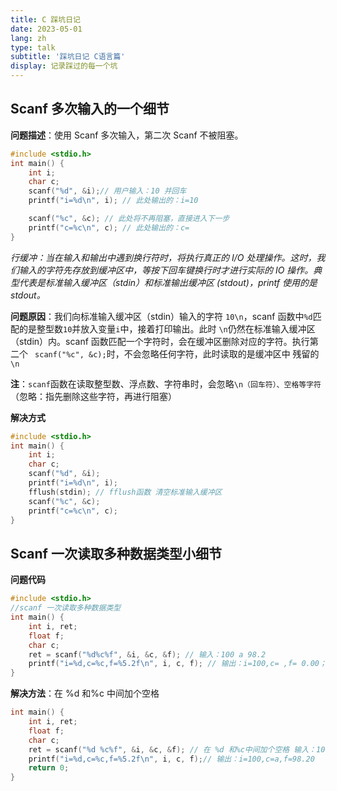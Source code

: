 ```yaml
---
title: C 踩坑日记
date: 2023-05-01
lang: zh
type: talk
subtitle: '踩坑日记 C语言篇'
display: 记录踩过的每一个坑
---
```


## Scanf 多次输入的一个细节

**问题描述**：使用 Scanf 多次输入，第二次 Scanf 不被阻塞。

```c
#include <stdio.h>
int main() {
    int i;
    char c;
    scanf("%d", &i);// 用户输入：10 并回车
    printf("i=%d\n", i); // 此处输出的：i=10

    scanf("%c", &c); // 此处将不再阻塞，直接进入下一步
    printf("c=%c\n", c); // 此处输出的：c=
}
```

_行缓冲：当在输入和输出中遇到换行符时，将执行真正的 I/O 处理操作。这时，我们输入的字符先存放到缓冲区中，等按下回车键换行时才进行实际的 IO 操作。典型代表是标准输入缓冲区（stdin）和标准输出缓冲区 (stdout)，printf 使用的是 stdout。_

**问题原因**：我们向标准输入缓冲区（stdin）输入的字符 `10\n`，scanf 函数中`%d`匹配的是整型数`10`并放入变量`i`中，接着打印输出。此时 `\n`仍然在标准输入缓冲区（stdin）内。scanf 函数匹配一个字符时，会在缓冲区删除对应的字符。执行第二个 ` scanf("%c", &c);`时，不会忽略任何字符，此时读取的是缓冲区中 残留的`\n`

**注**：`scanf`函数在读取整型数、浮点数、字符串时，会忽略`\n（回车符）、空格等字符` （忽略：指先删除这些字符，再进行阻塞）

**解决方式**

```c
#include <stdio.h>
int main() {
    int i;
    char c;
    scanf("%d", &i);
    printf("i=%d\n", i);
    fflush(stdin); // fflush函数 清空标准输入缓冲区
    scanf("%c", &c);
    printf("c=%c\n", c);
}
```

## Scanf 一次读取多种数据类型小细节

**问题代码**

```c
#include <stdio.h>
//scanf 一次读取多种数据类型
int main() {
    int i, ret;
    float f;
    char c;
    ret = scanf("%d%c%f", &i, &c, &f); // 输入：100 a 98.2
    printf("i=%d,c=%c,f=%5.2f\n", i, c, f); // 输出：i=100,c= ,f= 0.00；此处的c是32（空格的ASCII码）
}
```

**解决方法**：在 %d 和%c 中间加个空格

```c
int main() {
    int i, ret;
    float f;
    char c;
    ret = scanf("%d %c%f", &i, &c, &f); // 在 %d 和%c中间加个空格 输入：100 a 98.2
    printf("i=%d,c=%c,f=%5.2f\n", i, c, f);// 输出：i=100,c=a,f=98.20
    return 0;
}

```
